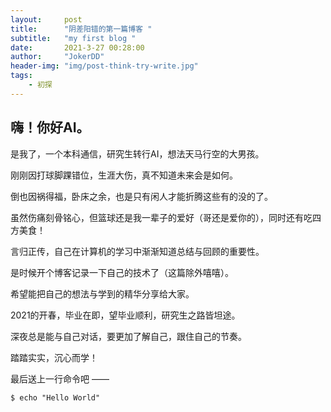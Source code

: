 ```yaml
---
layout:     post
title:      "阴差阳错的第一篇博客 "
subtitle:   "my first blog "
date:       2021-3-27 00:28:00
author:     "JokerDD"
header-img: "img/post-think-try-write.jpg"
tags:
    - 初探
---
```


## 嗨！你好AI。

是我了，一个本科通信，研究生转行AI，想法天马行空的大男孩。

刚刚因打球脚踝错位，生涯大伤，真不知道未来会是如何。

倒也因祸得福，卧床之余，也是只有闲人才能折腾这些有的没的了。

虽然伤痛刻骨铭心，但篮球还是我一辈子的爱好（哥还是爱你的），同时还有吃四方美食！

言归正传，自己在计算机的学习中渐渐知道总结与回顾的重要性。

是时候开个博客记录一下自己的技术了（这篇除外嘻嘻）。
 
希望能把自己的想法与学到的精华分享给大家。

2021的开春，毕业在即，望毕业顺利，研究生之路皆坦途。

深夜总是能与自己对话，要更加了解自己，跟住自己的节奏。

踏踏实实，沉心而学！

最后送上一行命令吧 ——

```
$ echo "Hello World"
```